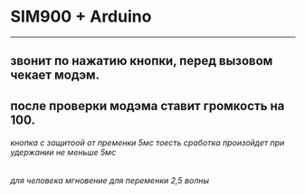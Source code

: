 # SIM900 + Arduino
***
## звонит по нажатию кнопки, перед вызовом чекает модэм.
## после проверки модэма ставит громкость на 100.
###### _кнопка с защитоой от пременки_ 5мс _тоесть сработка произойдет при удержании не меньше_ 5мс
###### _для человека мгновение для переменки_ 2,5 _волны_

